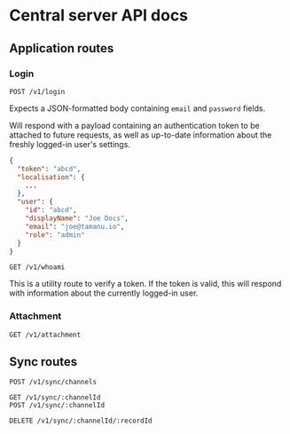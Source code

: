 # Central server API docs

## Application routes

### Login

```
POST /v1/login
```

Expects a JSON-formatted body containing `email` and `password` fields.

Will respond with a payload containing an authentication token to be attached to future requests, as well as up-to-date information about the freshly logged-in user's settings.

```json
{
  "token": "abcd",
  "localisation": {
    ...
  },
  "user": {
    "id": "abcd",
    "displayName": "Joe Docs",
    "email": "joe@tamanu.io",
    "role": "admin"
  }
}
```

```
GET /v1/whoami
```

This is a utility route to verify a token. If the token is valid, this will respond with information about the currently logged-in user.

### Attachment

```
GET /v1/attachment
```

## Sync routes

```
POST /v1/sync/channels
```

```
GET /v1/sync/:channelId
POST /v1/sync/:channelId
```

```
DELETE /v1/sync/:channelId/:recordId
```

